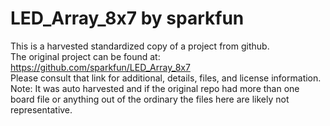 
# LED_Array_8x7 by sparkfun  
This is a harvested standardized copy of a project from github.  
The original project can be found at:  
https://github.com/sparkfun/LED_Array_8x7  
Please consult that link for additional, details, files, and license information.  
Note: It was auto harvested and if the original repo had more than one board file or anything out of the ordinary the files here are likely not representative.  
    